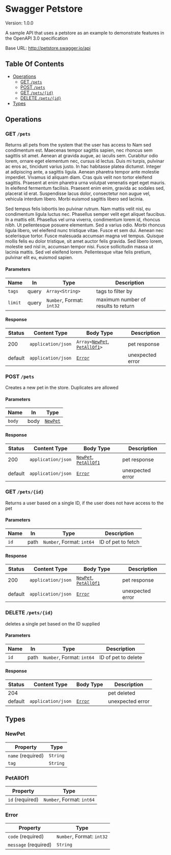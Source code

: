 <!-- Code is generated by github.com/swaggest/swac <version>, DO NOT EDIT. 🤖 -->

# Swagger Petstore

Version: 1.0.0

A sample API that uses a petstore as an example to demonstrate features in
the OpenAPI 3.0 specification

Base URL: http://petstore.swagger.io/api

## Table Of Contents

* [Operations](#operations)
  - [GET `/pets`](#findpets) 
  - [POST `/pets`](#postpets) 
  - [GET `/pets/{id}`](#getpetsid) 
  - [DELETE `/pets/{id}`](#deletepetsid) 
* [Types](#types)

## <a id="operations"></a>Operations

### <a id="findpets"></a>GET `/pets`

Returns all pets from the system that the user has access to
Nam sed condimentum est. Maecenas tempor sagittis sapien, nec rhoncus sem sagittis sit amet. Aenean at gravida augue, ac iaculis sem. Curabitur odio lorem, ornare eget elementum nec, cursus id lectus. Duis mi turpis, pulvinar ac eros ac, tincidunt varius justo. In hac habitasse platea dictumst. Integer at adipiscing ante, a sagittis ligula. Aenean pharetra tempor ante molestie imperdiet. Vivamus id aliquam diam. Cras quis velit non tortor eleifend sagittis. Praesent at enim pharetra urna volutpat venenatis eget eget mauris. In eleifend fermentum facilisis. Praesent enim enim, gravida ac sodales sed, placerat id erat. Suspendisse lacus dolor, consectetur non augue vel, vehicula interdum libero. Morbi euismod sagittis libero sed lacinia.

Sed tempus felis lobortis leo pulvinar rutrum. Nam mattis velit nisl, eu condimentum ligula luctus nec. Phasellus semper velit eget aliquet faucibus. In a mattis elit. Phasellus vel urna viverra, condimentum lorem id, rhoncus nibh. Ut pellentesque posuere elementum. Sed a varius odio. Morbi rhoncus ligula libero, vel eleifend nunc tristique vitae. Fusce et sem dui. Aenean nec scelerisque tortor. Fusce malesuada accumsan magna vel tempus. Quisque mollis felis eu dolor tristique, sit amet auctor felis gravida. Sed libero lorem, molestie sed nisl in, accumsan tempor nisi. Fusce sollicitudin massa ut lacinia mattis. Sed vel eleifend lorem. Pellentesque vitae felis pretium, pulvinar elit eu, euismod sapien.

#### Parameters

|Name   |In   |Type                     |Description                        |
|-------|-----|-------------------------|-----------------------------------|
|`tags` |query|`Array<String>`          |tags to filter by                  |
|`limit`|query|`Number`, Format: `int32`|maximum number of results to return|

#### Response

|Status |Content Type      |Body Type                                                |Description     |
|-------|------------------|---------------------------------------------------------|----------------|
|200    |`application/json`|`Array<`[`NewPet`](#newpet), [`PetAllOf1`](#petallof1)`>`|pet response    |
|default|`application/json`|[`Error`](#error)                                        |unexpected error|
### <a id="postpets"></a>POST `/pets`

Creates a new pet in the store.  Duplicates are allowed

#### Parameters

|Name  |In  |Type               |
|------|----|-------------------|
|`body`|body|[`NewPet`](#newpet)|

#### Response

|Status |Content Type      |Body Type                                     |Description     |
|-------|------------------|----------------------------------------------|----------------|
|200    |`application/json`|[`NewPet`](#newpet), [`PetAllOf1`](#petallof1)|pet response    |
|default|`application/json`|[`Error`](#error)                             |unexpected error|
### <a id="getpetsid"></a>GET `/pets/{id}`

Returns a user based on a single ID, if the user does not have access to the pet

#### Parameters

|Name|In  |Type                     |Description       |
|----|----|-------------------------|------------------|
|`id`|path|`Number`, Format: `int64`|ID of pet to fetch|

#### Response

|Status |Content Type      |Body Type                                     |Description     |
|-------|------------------|----------------------------------------------|----------------|
|200    |`application/json`|[`NewPet`](#newpet), [`PetAllOf1`](#petallof1)|pet response    |
|default|`application/json`|[`Error`](#error)                             |unexpected error|
### <a id="deletepetsid"></a>DELETE `/pets/{id}`

deletes a single pet based on the ID supplied

#### Parameters

|Name|In  |Type                     |Description        |
|----|----|-------------------------|-------------------|
|`id`|path|`Number`, Format: `int64`|ID of pet to delete|

#### Response

|Status |Content Type      |Body Type        |Description     |
|-------|------------------|-----------------|----------------|
|204    |                  |                 |pet deleted     |
|default|`application/json`|[`Error`](#error)|unexpected error|

## <a id="types"></a> Types

### <a id="newpet"></a>NewPet

|Property         |Type    |
|-----------------|--------|
|`name` (required)|`String`|
|`tag`            |`String`|

### <a id="petallof1"></a>PetAllOf1

|Property       |Type                     |
|---------------|-------------------------|
|`id` (required)|`Number`, Format: `int64`|

### <a id="error"></a>Error

|Property            |Type                     |
|--------------------|-------------------------|
|`code` (required)   |`Number`, Format: `int32`|
|`message` (required)|`String`                 |
